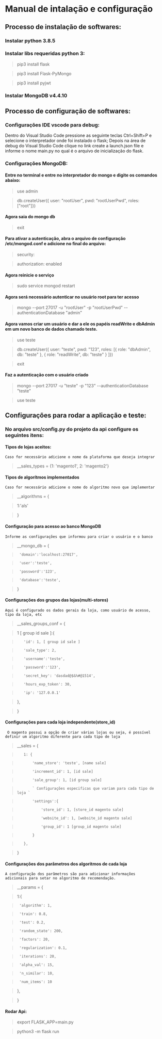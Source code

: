 # Manual de intalação e configuração

## Processo de instalação de softwares:

### Instalar python 3.8.5

### Instalar libs requeridas python 3:

> pip3 install flask

> pip3 install Flask-PyMongo

> pip3 install pyjwt

### Instalar MongoDB v4.4.10

## Processo de configuração de softwares:

### Configurações IDE vscode para debug:

Dentro do Visual Studio Code pressione as seguinte teclas Ctrl+Shift+P e
selecione o interpretador onde foi instalado o flask;
Depois na área de debug do Visual Studio Code clique no link create a launch.json file e informe o nome main.py no qual é o arquivo de inicialização do flask.

### Configurações MongoDB:

#### Entre no terminal e entre no interpretador do mongo e digite os comandos abaixo:

> use admin

> db.createUser({ user: "rootUser", pwd: "rootUserPwd", roles: ["root"]})

#### Agora saia do mongo db

> exit

#### Para ativar a autenticação, abra o arquivo de configuração /etc/mongod.conf e adicione no final do arquivo:

> security:

>   authorization: enabled

#### Agora reinicie o serviço

> sudo service mongod restart

#### Agora será necessário autenticar no usuário root para ter acesso

> mongo --port 27017 -u "rootUser" -p "rootUserPwd" --authenticationDatabase "admin"

#### Agora vamos criar um usuário e dar a ele os papéis readWrite e dbAdmin em um novo banco de dados chamado teste.

> use teste

> db.createUser({ user: "teste", pwd: "123", roles: [{ role: "dbAdmin", db: "teste" }, { role: "readWrite", db: "teste" } ]})

> exit

#### Faz a autenticação com o usuário criado

> mongo --port 27017 -u "teste" -p "123" --authenticationDatabase "teste"

> use teste


## Configurações para rodar a aplicação e teste:
 
### No arquivo src/config.py do projeto da api configure os seguintes itens:

#### Tipos de lojas aceitos:
` Caso for necessário adicione o nome da plataforma que deseja integrar ` 

> __sales_types = {1: 'magento1', 2: 'magento2'}

#### Tipos de algorítmos implementados
` Caso for necessário adicione o nome do algoritmo novo que implementar `

> __algorithms = {

> 1:'als'

> }

#### Configuração para acesso ao banco MongoDB
` Informe as configurações que informou para criar o usuário e o banco `

> __mongo_db = {

>      'domain':'localhost:27017',

>      'user':'teste', 

>      'password':'123',

>      'database':'teste', 

>  }

#### Configurações dos grupos das lojas(multi-stores)
` Aqui é configurado os dados gerais da loja, como usuário de acesso, tipo da loja, etc `

>__sales_groups_conf = {

>    1 [ group id sale ]:{

>        'id': 1, [ group id sale ]

>        'sale_type': 2,

>        'username':'teste',

>        'password':'123',

>        'secret_key': 'dasdad@$&%#@1514',

>        'hours_exp_token': 30,

>        'ip': '127.0.0.1'

>    },

>}

#### Configurações para cada loja independente(store_id)
` O magento possui a opção de criar várias lojas ou seja, é possível definir um algoritmo diferente para cada tipo de loja`
> __sales = {

>        1: {

>            'name_store': 'teste', [name sale]

>            'increment_id': 1, [id sale]

>            'sale_group': 1, [id group sale]

>            ` Configurações especificas que variam para cada tipo de loja `

>            'settings':{

>                'store_id': 1, [store_id magento sale]

>                'website_id': 1, [website_id magento sale]

>                'group_id': 1 [group_id magento sale]

>            }

>        },

>    }

#### Configurações dos parâmetros dos algoritmos de cada loja
`A configuração dos parâmetros são para adicionar informações adicionais para setar no algoritmo de recomendação.`

>__params = {

>   1:{

>      'algorithm': 1,

>      'train': 0.8,

>      'test': 0.2,

>      'random_state': 200,

>      'factors': 20,

>      'regularization': 0.1,

>      'iterations': 20,

>      'alpha_val': 15,

>      'n_similar': 10,

>      'num_items': 10

>  },

>}

#### Rodar Api:

> export FLASK_APP=main.py

> python3 -m flask run

